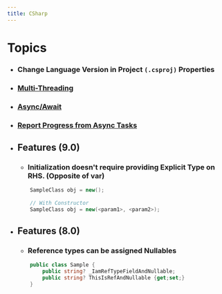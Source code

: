 ```yaml
---
title: CSharp
---
```


# Topics
- ### Change Language Version in Project `(.csproj)` Properties
- ### [Multi-Threading](multithread)
- ### [Async/Await](asyncawait)
- ### [Report Progress from Async Tasks](reportprogress)


- ## Features (9.0)
	- ### Initialization doesn't require providing Explicit Type on RHS. (Opposite of var)
	```csharp
	    SampleClass obj = new();
	 
	    // With Constructor
	    SampleClass obj = new(<param1>, <param2>);
	```
- ## Features (8.0)
	- ### Reference types can be assigned Nullables
	```csharp
	    public class Sample {
	        public string? _IamRefTypeFieldAndNullable;
	        public string? ThisIsRefAndNullable {get;set;}
	    }
	```

